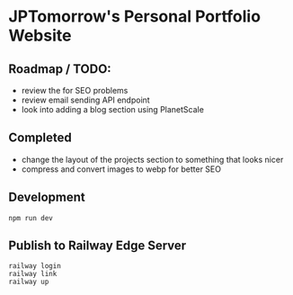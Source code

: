 # JPTomorrow's Personal Portfolio Website

## Roadmap / TODO:

- review the <Head> for SEO problems
- review email sending API endpoint
- look into adding a blog section using PlanetScale

## Completed

- change the layout of the projects section to something that looks nicer
- compress and convert images to webp for better SEO

## Development

```
npm run dev
```

## Publish to Railway Edge Server

```
railway login
railway link
railway up
```
